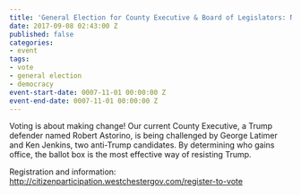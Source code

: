 ```yaml
---
title: 'General Election for County Executive & Board of Legislators: November 7th'
date: 2017-09-08 02:43:00 Z
published: false
categories:
- event
tags:
- vote
- general election
- democracy
event-start-date: 0007-11-01 00:00:00 Z
event-end-date: 0007-11-01 00:00:00 Z
---
```


Voting is about making change! Our current County Executive, a Trump defender named Robert Astorino, is being challenged by George Latimer and Ken Jenkins, two anti-Trump candidates. By determining who gains office, the ballot box is the most effective way of resisting Trump.

Registration and information: http://citizenparticipation.westchestergov.com/register-to-vote